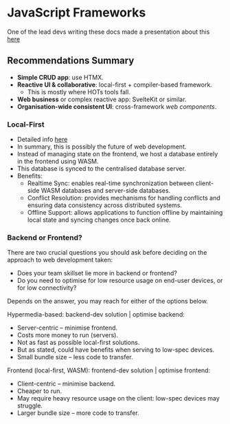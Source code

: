 # JavaScript Frameworks

One of the lead devs writing these docs made a presentation about this
[here](https://gitlab.com/spwoodcock/presentations/-/tree/main/2024?ref_type=heads)

## Recommendations Summary

- **Simple CRUD app**: use HTMX.
- **Reactive UI & collaborative**: local-first + compiler-based framework.
  - This is mostly where HOTs tools fall.
- **Web business** or complex reactive app: SvelteKit or similar.
- **Organisation-wide consistent UI**: cross-framework _web components_.

### Local-First

- Detailed info [here](https://localfirstweb.dev/)
- In summary, this is possibly the future of web development.
- Instead of managing state on the frontend, we host a database
  entirely in the frontend using WASM.
- This database is synced to the centralised database server.
- Benefits:
  - Realtime Sync: enables real-time synchronization between client-side
    WASM databases and server-side databases.
  - Conflict Resolution: provides mechanisms for handling conflicts and
    ensuring data consistency across distributed systems.
  - Offline Support: allows applications to function offline by maintaining
    local state and syncing changes once back online.

### Backend or Frontend?

There are two crucial questions you should ask before deciding on the
approach to web development taken:

- Does your team skillset lie more in backend or frontend?
- Do you need to optimise for low resource usage on end-user devices,
  or for low connectivity?

Depends on the answer, you may reach for either of the options below.

Hypermedia-based: backend-dev solution | optimise backend:

- Server-centric – minimise frontend.
- Costs more money to run (servers).
- Not as fast as possible local-first solutions.
- But as stated, could have benefits when serving to low-spec devices.
- Small bundle size – less code to transfer.

Frontend (local-first, WASM): frontend-dev solution | optimise frontend:

- Client-centric – minimise backend.
- Cheaper to run.
- May require heavy resource usage on the client: low-spec devices may
  struggle.
- Larger bundle size – more code to transfer.
